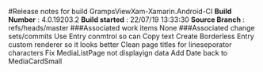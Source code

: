 ﻿#Release notes for build GrampsViewXam-Xamarin.Android-CI
**Build Number**  : 4.0.19203.2
**Build started** : 22/07/19 13:33:30
**Source Branch** : refs/heads/master
###Associated work items
None
###Associated change sets/commits
Use Entry conmtrol so can Copy text 
Create Borderless Entry custom renderer so it looks better
Clean page titles for lineseporator characters
Fix MediaListPage not displayign data
Add Date back to MediaCardSmall 


